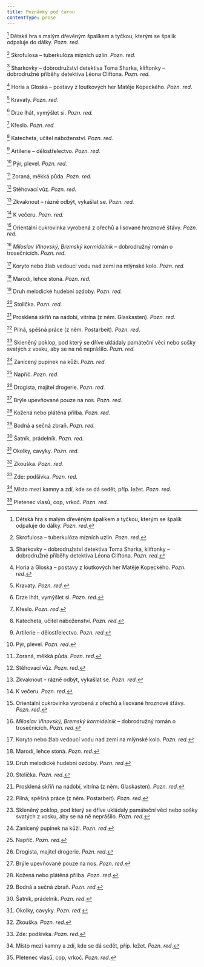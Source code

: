 ```yaml
---
title: Poznámky pod čarou
contentType: prose
---
```


<section>

[^1] Dětská hra s malým dřevěným špalíkem a tyčkou, kterým se špalík odpaluje do dálky. _Pozn. red._

[^2] Skrofulosa – tuberkulóza mízních uzlin. _Pozn. red._

[^3] Sharkovky – dobrodružství detektiva Toma Sharka, kliftonky – dobrodružné příběhy detektiva Léona Cliftona. _Pozn. red._

[^4] Horia a Gloska – postavy z loutkových her Matěje Kopeckého. _Pozn. red_.

[^5] Kravaty. _Pozn. red._

[^6] Drze lhát, vymýšlet si. _Pozn. red._

[^7] Křeslo. _Pozn. red._

[^8] Katecheta, učitel náboženství. _Pozn. red._

[^9] Artilerie – dělostřelectvo. _Pozn. red._

[^10] Pýr, plevel. _Pozn. red._

[^11] Zoraná, měkká půda. _Pozn. red._

[^12] Stěhovací vůz. _Pozn. red._

[^13] Zkvaknout – rázně odbýt, vykašlat se. _Pozn. red._

[^14] K večeru. _Pozn. red._

[^15] Orientální cukrovinka vyrobená z ořechů a lisované hroznové šťávy. _Pozn. red._

[^16] _Miloslav Vlnovský, Bremský kormidelník_ – dobrodružný román o trosečnících. _Pozn. red._

[^17] Koryto nebo žlab vedoucí vodu nad zemí na mlýnské kolo. _Pozn. red._

[^18] Marodí, lehce stoná. _Pozn. red._

[^19] Druh melodické hudební ozdoby. _Pozn. red._

[^20] Stolička. _Pozn. red._

[^21] Prosklená skříň na nádobí, vitrína (z něm. Glaskasten). _Pozn. red._

[^22] Pilná, spěšná práce (z něm. Postarbeit). _Pozn. red_.

[^23] Skleněný poklop, pod který se dříve ukládaly památeční věci nebo sošky svatých z vosku, aby se na ně neprášilo. _Pozn. red._

[^24] Zanícený pupínek na kůži. _Pozn. red._

[^25] Napříč. _Pozn. red._

[^26] Drogista, majitel drogerie. _Pozn. red._

[^27] Brýle upevňované pouze na nos. _Pozn. red._

[^28] Kožená nebo plátěná přilba. _Pozn. red._

[^29] Bodná a sečná zbraň. _Pozn. red._

[^30] Šatník, prádelník. _Pozn. red._

[^31] Okolky, cavyky. _Pozn. red._

[^32] Zkouška. _Pozn. red._

[^33] Zde: podšívka. _Pozn. red._

[^34] Místo mezi kamny a zdí, kde se dá sedět, příp. ležet. _Pozn. red._

[^35] Pletenec vlasů, cop, vrkoč. _Pozn. red._

</section>

[^1]: Dětská hra s malým dřevěným špalíkem a tyčkou, kterým se špalík odpaluje do dálky. _Pozn. red._

[^2]: Skrofulosa – tuberkulóza mízních uzlin. _Pozn. red._

[^3]: Sharkovky – dobrodružství detektiva Toma Sharka, kliftonky – dobrodružné příběhy detektiva Léona Cliftona. _Pozn. red._

[^4]: Horia a Gloska – postavy z loutkových her Matěje Kopeckého. _Pozn. red_.

[^5]: Kravaty. _Pozn. red._

[^6]: Drze lhát, vymýšlet si. _Pozn. red._

[^7]: Křeslo. _Pozn. red._

[^8]: Katecheta, učitel náboženství. _Pozn. red._

[^9]: Artilerie – dělostřelectvo. _Pozn. red._

[^10]: Pýr, plevel. _Pozn. red._

[^11]: Zoraná, měkká půda. _Pozn. red._

[^12]: Stěhovací vůz. _Pozn. red._

[^13]: Zkvaknout – rázně odbýt, vykašlat se. _Pozn. red._

[^14]: K večeru. _Pozn. red._

[^15]: Orientální cukrovinka vyrobená z ořechů a lisované hroznové šťávy. _Pozn. red._

[^16]: _Miloslav Vlnovský, Bremský kormidelník_ – dobrodružný román o trosečnících. _Pozn. red._

[^17]: Koryto nebo žlab vedoucí vodu nad zemí na mlýnské kolo. _Pozn. red._

[^18]: Marodí, lehce stoná. _Pozn. red._

[^19]: Druh melodické hudební ozdoby. _Pozn. red._

[^20]: Stolička. _Pozn. red._

[^21]: Prosklená skříň na nádobí, vitrína (z něm. Glaskasten). _Pozn. red._

[^22]: Pilná, spěšná práce (z něm. Postarbeit). _Pozn. red_.

[^23]: Skleněný poklop, pod který se dříve ukládaly památeční věci nebo sošky svatých z vosku, aby se na ně neprášilo. _Pozn. red._

[^24]: Zanícený pupínek na kůži. _Pozn. red._

[^25]: Napříč. _Pozn. red._

[^26]: Drogista, majitel drogerie. _Pozn. red._

[^27]: Brýle upevňované pouze na nos. _Pozn. red._

[^28]: Kožená nebo plátěná přilba. _Pozn. red._

[^29]: Bodná a sečná zbraň. _Pozn. red._

[^30]: Šatník, prádelník. _Pozn. red._

[^31]: Okolky, cavyky. _Pozn. red._

[^32]: Zkouška. _Pozn. red._

[^33]: Zde: podšívka. _Pozn. red._

[^34]: Místo mezi kamny a zdí, kde se dá sedět, příp. ležet. _Pozn. red._

[^35]: Pletenec vlasů, cop, vrkoč. _Pozn. red._
